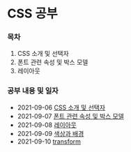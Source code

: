 # CSS 공부 

### 목차

1. CSS 소개 및 선택자
2. 폰트 관련 속성 및 박스 모델
3. 레이아웃

### 공부 내용 및 일자 

- 2021-09-06 [CSS 소개 및 선택자](./0906/README.md)
- 2021-09-07 [폰트 관련 속성 및 박스 모델](./0907/README.md)
- 2021-09-08 [레이아웃](./0908/README.md)
- 2021-09-09 [색상과 배경](./0909/README.md)
- 2021-09-10 [transform](./0910/README.md)
